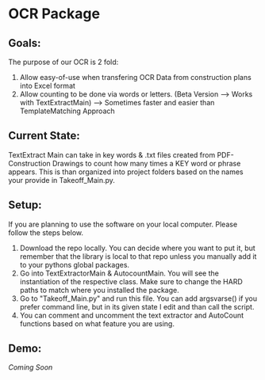 # OCR Package
## Goals:  
The purpose of our OCR is 2 fold:  
  1. Allow easy-of-use when transfering OCR Data from construction plans into Excel format  
  2. Allow counting to be done via words or letters. (Beta Version --> Works with TextExtractMain) --> Sometimes faster and easier than TemplateMatching Approach  
## Current State:  
TextExtract Main can take in key words & .txt files created from PDF-Construction Drawings to count how many times a KEY word or phrase appears. This is than organized into project folders based on the names your provide in Takeoff_Main.py. 

## Setup:  
If you are planning to use the software on your local computer. Please follow the steps below.
1. Download the repo locally. You can decide where you want to put it, but remember that the library is local to that repo unless you manually add it to your pythons global packages.  
2. Go into TextExtractorMain & AutocountMain. You will see the instantiation of the respective class. Make sure to change the HARD paths to match where you installed the package.
3. Go to "Takeoff_Main.py" and run this file. You can add argsvarse() if you prefer command line, but in its given state I edit and than call the script.
4. You can comment and uncomment the text extractor and AutoCount functions based on what feature you are using.

## Demo:
_Coming Soon_
